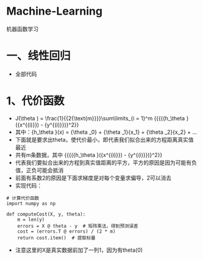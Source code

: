 # Machine-Learning
机器函数学习

# 一、线性回归
 - 全部代码
# 1、代价函数
- J(\theta ) = \frac{1}{{2{\text{m}}}}\sum\limits_{i = 1}^m {{{({h_\theta }({x^{(i)}}) - {y^{(i)}})}^2}} <br>
- 其中：{h_\theta }(x) = {\theta _0} + {\theta _1}{x_1} + {\theta _2}{x_2} + ...<br>
- 下面就是要求出theta，使代价最小，即代表我们拟合出来的方程距离真实值最近<br>
- 共有m条数据，其中 {{{({h_\theta }({x^{(i)}}) - {y^{(i)}})}^2}}<br>
- 代表我们要拟合出来的方程到真实值距离的平方，平方的原因是因为可能有负值，正负可能会抵消<br>
- 前面有系数2的原因是下面求梯度是对每个变量求偏导，2可以消去<br>
- 实现代码：<br>
```
# 计算代价函数
import numpy as np

def computeCost(X, y, theta):
    m = len(y)
    errors = X @ theta - y  # 矩阵乘法，得到预测误差
    cost = (errors.T @ errors) / (2 * m)
    return cost.item()  # 提取标量

```
- 注意这里的X是真实数据前加了一列1，因为有theta(0)<br>
